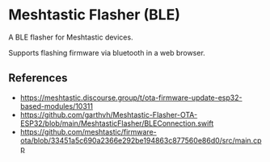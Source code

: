 # Meshtastic Flasher (BLE)

A BLE flasher for Meshtastic devices.

Supports flashing firmware via bluetooth in a web browser.

## References

- https://meshtastic.discourse.group/t/ota-firmware-update-esp32-based-modules/10311
- https://github.com/garthvh/Meshtastic-Flasher-OTA-ESP32/blob/main/MeshtasticFlasher/BLEConnection.swift
- https://github.com/meshtastic/firmware-ota/blob/33451a5c690a2366e292be194863c877560e86d0/src/main.cpp
